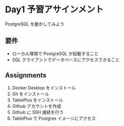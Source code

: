 # Day1 予習アサインメント

PostgreSQL を動かしてみよう

## 要件

- ローカル環境で PostgreSQL が起動すること
- SQL クライアントでデータベースにアクセスできること

## Assignments

1. Docker Desktop をインストール
2. Git をインストール
3. TablePlus をインストール
4. Github アカウントを作成
5. Github に SSH 接続を行う
6. TablePlus で Postgres イメージにアクセス
